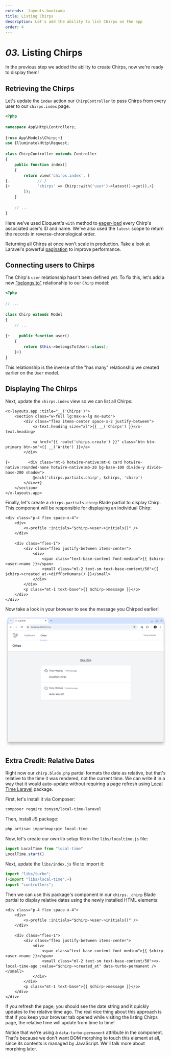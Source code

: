 ```yaml
---
extends: _layouts.bootcamp
title: Listing Chirps
description: Let's add the ability to list Chirps on the app
order: 4
---
```


# *03.* Listing Chirps

In the previous step we added the ability to create Chirps, now we're ready to display them!

## Retrieving the Chirps

Let's update the `index` action our `ChirpController` to pass Chirps from every user to our `chirps.index` page.

<x-fenced-code file="app/Http/Controllers/ChirpController.php">

```php
<?php

namespace App\Http\Controllers;

{+use App\Models\Chirp;+}
use Illuminate\Http\Request;

class ChirpController extends Controller
{
    public function index()
    {
        return view('chirps.index', [
{-            //-}
{+            'chirps' => Chirp::with('user')->latest()->get(),+}
        ]);
    }

    // ...
}
```

</x-fenced-code>

Here we've used Eloquent's `with` method to [eager-load](https://laravel.com/docs/eloquent-relationships#eager-loading) every Chirp's associated user's ID and name. We've also used the `latest` scope to return the records in reverse-chronological order.

Returning all Chirps at once won't scale in production. Take a look at Laravel's powerful [pagination](https://laravel.com/docs/pagination) to improve performance.

## Connecting users to Chirps

The Chirp's `user` relationship hasn't been defined yet. To fix this, let's add a new ["belongs to"](https://laravel.com/docs/eloquent-relationships#one-to-many-inverse) relationship to our `Chirp` model:

<x-fenced-code file="app/Models/Chirp.php">

```php
<?php

// ...

class Chirp extends Model
{
    // ...

{+    public function user()
    {
        return $this->belongsTo(User::class);
    }+}
}
```

</x-fenced-code>

This relationship is the inverse of the "has many" relationship we created earlier on the `User` model.

## Displaying The Chirps

Next, update the `chirps.index` view so we can list all Chirps:

<x-fenced-code file="resources/views/chirps/index.blade.php">

```blade
<x-layouts.app :title="__('Chirps')">
    <section class="w-full lg:max-w-lg mx-auto">
        <div class="flex items-center space-x-2 justify-between">
            <x-text.heading size="xl">{{ __('Chirps') }}</x-text.heading>

            <a href="{{ route('chirps.create') }}" class="btn btn-primary btn-sm">{{ __('Write') }}</a>
        </div>

{+        <div class="mt-6 hotwire-native:mt-0 card hotwire-native:rounded-none hotwire-native:mb-20 bg-base-100 divide-y divide-base-200 shadow">
            @each('chirps.partials.chirp', $chirps, 'chirp')
        </div>+}
    </section>
</x-layouts.app>
```

</x-fenced-code>

Finally, let's create a `chirps.partials.chirp` Blade partial to display Chirp. This component will be responsible for displaying an individual Chirp:

<x-fenced-code file="resources/views/chirps/partials/chirp.blade.php" copy>

```blade
<div class="p-4 flex space-x-4">
    <div>
        <x-profile :initials="$chirp->user->initials()" />
    </div>

    <div class="flex-1">
        <div class="flex justify-between items-center">
            <div>
                <span class="text-base-content font-medium">{{ $chirp->user->name }}</span>
                <small class="ml-2 text-sm text-base-content/50">{{ $chirp->created_at->diffForHumans() }}</small>
            </div>
        </div>
        <p class="mt-1 text-base">{{ $chirp->message }}</p>
    </div>
</div>
```

</x-fenced-code>

Now take a look in your browser to see the message you Chirped earlier!

![Showing Chirps](/assets/images/bootcamp/showing-chirps.png?v=1)

## Extra Credit: Relative Dates

Right now our `chirp.blade.php` partial formats the date as relative, but that's relative to the time it was rendered, not the current time. We can write it in a way that it would auto-update without requiring a page refresh using [Local Time Laravel](https://github.com/tonysm/local-time-laravel) package.

First, let's install it via Composer:

```bash
composer require tonysm/local-time-laravel
```

Then, install JS package:
```bash
php artisan importmap:pin local-time
```

Now, let's create our own lib setup file in the `libs/localtime.js` file:

<x-fenced-code file="resources/js/libs/local-time.js" copy>

```js
import LocalTime from "local-time"
LocalTime.start()
```

</x-fenced-code>

Next, update the `libs/index.js` file to import it:

<x-fenced-code file="resources/js/libs/index.js">

```js
import "libs/turbo";
{+import "libs/local-time";+}
import "controllers";
```

</x-fenced-code>

Then we can use this package's component in our `chirps._chirp` Blade partial to display relative dates using the newly installed HTML elements:

<x-fenced-code file="resources/views/chirps/partials/chirp.blade.php">

```blade
<div class="p-4 flex space-x-4">
    <div>
        <x-profile :initials="$chirp->user->initials()" />
    </div>

    <div class="flex-1">
        <div class="flex justify-between items-center">
            <div>
                <span class="text-base-content font-medium">{{ $chirp->user->name }}</span>
                <small class="ml-2 text-sm text-base-content/50"><x-local-time-ago :value="$chirp->created_at" data-turbo-permanent /></small>
            </div>
        </div>
        <p class="mt-1 text-base">{{ $chirp->message }}</p>
    </div>
</div>
```

</x-fenced-code>

If you refresh the page, you should see the date string and it quickly updates to the relative time ago. The real nice thing about this approach is that if you keep your browser tab opened while visiting the listing Chirps page, the relative time will update from time to time!

Notice that we're using a `data-turbo-permanent` attribute in the component. That's because we don't want DOM morphing to touch this element at all, since its contents is managed by JavaScript. We'll talk more about morphing later.
